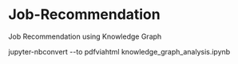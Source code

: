 # Job-Recommendation
Job Recommendation using Knowledge Graph

jupyter-nbconvert --to pdfviahtml knowledge_graph_analysis.ipynb